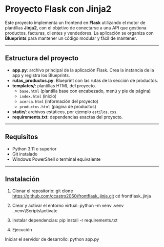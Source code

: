 # Proyecto Flask con Jinja2

Este proyecto implementa un frontend en **Flask** utilizando el motor de plantillas **Jinja2**, con el objetivo de conectarse a una API que gestiona productos, facturas, clientes y vendedores. La aplicación se organiza con **Blueprints** para mantener un código modular y fácil de mantener.

---

## Estructura del proyecto

- **app.py**: archivo principal de la aplicación Flask. Crea la instancia de la app y registra los Blueprints.  
- **rutas_productos.py**: Blueprint con las rutas de la sección de productos.  
- **templates/**: plantillas HTML del proyecto.  
  - `base.html` (plantilla base con encabezado, menú y pie de página)  
  - `index.html` (inicio)  
  - `acerca.html` (información del proyecto)  
  - `productos.html` (página de productos)  
- **static/**: archivos estáticos, por ejemplo `estilos.css`.  
- **requirements.txt**: dependencias exactas del proyecto.  

---

## Requisitos

- Python 3.11 o superior  
- Git instalado  
- Windows PowerShell o terminal equivalente  

---

## Instalación

1. Clonar el repositorio:
   git clone https://github.com/ccastro2050/frontflask_jinja.git
   cd frontflask_jinja

2. Crear y activar el entorno virtual:
python -m venv .venv
.\.venv\Scripts\activate

3. Instalar dependencias:
pip install -r requirements.txt

4. Ejecución

Iniciar el servidor de desarrollo:
python app.py



